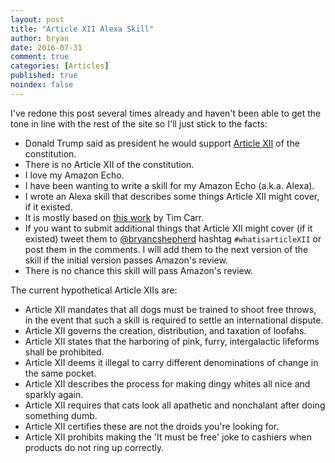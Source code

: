 ```yaml
---
layout: post
title: "Article XII Alexa Skill"
author: bryan
date: 2016-07-31
comment: true
categories: [Articles]
published: true
noindex: false
---
```

I've redone this post several times already and haven't been able to
get the tone in line with the rest of the site so I'll just 
stick to the facts:

- Donald Trump said as president he would support [Article XII](http://abcnews.go.com/Politics/donald-trump-hell-protect-constitutions-article-xii/story?id=40422352) of the constitution.
- There is no Article XII of the constitution.
- I love my Amazon Echo.
- I have been wanting to write a skill for my Amazon Echo (a.k.a. Alexa).
- I wrote an Alexa skill that describes some things Article XII might cover, if it existed.
- It is mostly based on [this work](http://www.timcarr.net/?p=372) by Tim Carr.
- If you want to submit additional things that Article XII might cover (if it existed) tweet
them to [@bryancshepherd](https://twitter.com/bryancshepherd) hashtag `#whatisarticleXII` or post them in the comments. I will
add them to the next version of the skill if the initial version passes Amazon's
review.
- There is no chance this skill will pass Amazon's review.

The current hypothetical Article XIIs are:

- Article XII mandates that all dogs must be trained to shoot free throws, in
the event that such a skill is required to settle an international dispute.
- Article XII governs the creation, distribution, and taxation of loofahs.
- Article XII states that the harboring of pink, furry, intergalactic lifeforms
shall be prohibited.
- Article XII deems it illegal to carry different denominations of change in the same pocket.
- Article XII describes the process for making dingy whites all nice and sparkly again.
- Article XII requires that cats look all apathetic and nonchalant after doing something dumb.
- Article XII certifies these are not the droids you're looking for.
- Article XII prohibits making the 'It must be free' joke to cashiers when products
do not ring up correctly.
